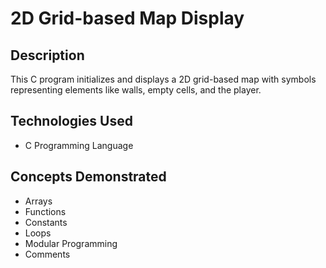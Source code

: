 # 2D Grid-based Map Display

## Description
This C program initializes and displays a 2D grid-based map with symbols representing elements like walls, empty cells, and the player.

## Technologies Used
- C Programming Language

## Concepts Demonstrated
- Arrays
- Functions
- Constants
- Loops
- Modular Programming
- Comments

